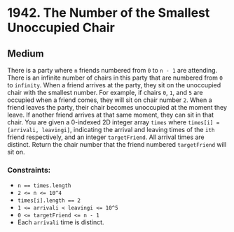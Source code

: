 # 1942. The Number of the Smallest Unoccupied Chair

## Medium

There is a party where `n` friends numbered from `0` to `n - 1` are attending. There is an infinite number of chairs in
this party that are numbered from `0` to `infinity`. When a friend arrives at the party, they sit on the unoccupied
chair with the smallest number. For example, if chairs `0`, `1`, and `5` are occupied when a friend comes, they will sit
on chair number `2`. When a friend leaves the party, their chair becomes unoccupied at the moment they leave. If another
friend arrives at that same moment, they can sit in that chair. You are given a 0-indexed 2D integer array `times` where
`times[i] = [arrivali, leavingi]`, indicating the arrival and leaving times of the `ith` friend respectively, and an
integer `targetFriend`. All arrival times are distinct. Return the chair number that the friend numbered `targetFriend`
will sit on.

### Constraints:

- `n == times.length`
- `2 <= n <= 10^4`
- `times[i].length == 2`
- `1 <= arrivali < leavingi <= 10^5`
- `0 <= targetFriend <= n - 1`
- Each `arrivali` time is distinct.
